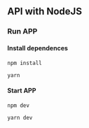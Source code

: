 ## API with NodeJS

### Run APP

#### Install dependences
<p><code>npm install</code></p>

<p><code>yarn</code></p>

#### Start APP

<p><code>npm dev</code></p>

<p><code>yarn dev</code></p>